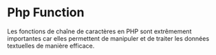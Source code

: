 # Php Function

Les fonctions de chaîne de caractères en PHP sont extrêmement importantes car elles permettent de manipuler et de traiter les données textuelles de manière efficace. 
